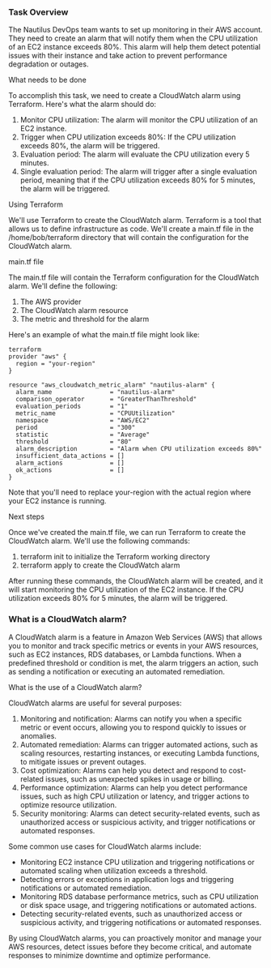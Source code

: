 ### Task Overview

The Nautilus DevOps team wants to set up monitoring in their AWS account. They need to create an alarm that will notify them when the CPU utilization of an EC2 instance exceeds 80%. This alarm will help them detect potential issues with their instance and take action to prevent performance degradation or outages.

What needs to be done

To accomplish this task, we need to create a CloudWatch alarm using Terraform. Here's what the alarm should do:

1. Monitor CPU utilization: The alarm will monitor the CPU utilization of an EC2 instance.
2. Trigger when CPU utilization exceeds 80%: If the CPU utilization exceeds 80%, the alarm will be triggered.
3. Evaluation period: The alarm will evaluate the CPU utilization every 5 minutes.
4. Single evaluation period: The alarm will trigger after a single evaluation period, meaning that if the CPU utilization exceeds 80% for 5 minutes, the alarm will be triggered.

Using Terraform

We'll use Terraform to create the CloudWatch alarm. Terraform is a tool that allows us to define infrastructure as code. We'll create a main.tf file in the /home/bob/terraform directory that will contain the configuration for the CloudWatch alarm.

main.tf file

The main.tf file will contain the Terraform configuration for the CloudWatch alarm. We'll define the following:

1. The AWS provider
2. The CloudWatch alarm resource
3. The metric and threshold for the alarm

Here's an example of what the main.tf file might look like:
```
terraform
provider "aws" {
  region = "your-region"
}

resource "aws_cloudwatch_metric_alarm" "nautilus-alarm" {
  alarm_name                = "nautilus-alarm"
  comparison_operator       = "GreaterThanThreshold"
  evaluation_periods        = "1"
  metric_name               = "CPUUtilization"
  namespace                 = "AWS/EC2"
  period                    = "300"
  statistic                 = "Average"
  threshold                 = "80"
  alarm_description         = "Alarm when CPU utilization exceeds 80%"
  insufficient_data_actions = []
  alarm_actions             = []
  ok_actions                = []
}
```
Note that you'll need to replace your-region with the actual region where your EC2 instance is running.

Next steps

Once we've created the main.tf file, we can run Terraform to create the CloudWatch alarm. We'll use the following commands:

1. terraform init to initialize the Terraform working directory
2. terraform apply to create the CloudWatch alarm

After running these commands, the CloudWatch alarm will be created, and it will start monitoring the CPU utilization of the EC2 instance. If the CPU utilization exceeds 80% for 5 minutes, the alarm will be triggered.


### What is a CloudWatch alarm?

A CloudWatch alarm is a feature in Amazon Web Services (AWS) that allows you to monitor and track specific metrics or events in your AWS resources, such as EC2 instances, RDS databases, or Lambda functions. When a predefined threshold or condition is met, the alarm triggers an action, such as sending a notification or executing an automated remediation.

What is the use of a CloudWatch alarm?

CloudWatch alarms are useful for several purposes:

1. Monitoring and notification: Alarms can notify you when a specific metric or event occurs, allowing you to respond quickly to issues or anomalies.
2. Automated remediation: Alarms can trigger automated actions, such as scaling resources, restarting instances, or executing Lambda functions, to mitigate issues or prevent outages.
3. Cost optimization: Alarms can help you detect and respond to cost-related issues, such as unexpected spikes in usage or billing.
4. Performance optimization: Alarms can help you detect performance issues, such as high CPU utilization or latency, and trigger actions to optimize resource utilization.
5. Security monitoring: Alarms can detect security-related events, such as unauthorized access or suspicious activity, and trigger notifications or automated responses.

Some common use cases for CloudWatch alarms include:

- Monitoring EC2 instance CPU utilization and triggering notifications or automated scaling when utilization exceeds a threshold.
- Detecting errors or exceptions in application logs and triggering notifications or automated remediation.
- Monitoring RDS database performance metrics, such as CPU utilization or disk space usage, and triggering notifications or automated actions.
- Detecting security-related events, such as unauthorized access or suspicious activity, and triggering notifications or automated responses.

By using CloudWatch alarms, you can proactively monitor and manage your AWS resources, detect issues before they become critical, and automate responses to minimize downtime and optimize performance.
